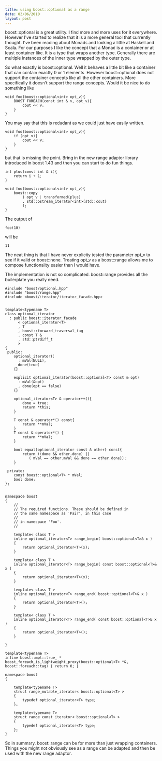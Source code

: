 ```yaml
--- 
title: using boost::optional as a range
date: 03/06/2010
layout: post
--- 
```


boost::optional is a great utility. I find more and more uses for it everywhere. However I've started
to realize that it is a more general tool that currently thought. I've been reading about Monads 
and looking a little at Haskell and Scala. For our purposes I like the concept that a Monad is a
container or at least container like. It is a type that wraps another type. Generally there are
multiple instances of the inner type wrapped by the outer type.

So what exactly is boost::optional. Well it behaves a little bit like a container that can contain
exactly 0 or 1 elements. However boost::optional does not support the container concepts like
all the other containers. More specifically it doesn't support the range concepts. Would it be
nice to do something like


    void foo(boost::optional<int> opt_v){
        BOOST_FOREACH(const int & v, opt_v){
            cout << v;
        }
    }

You may say that this is redudant as we could just have easily written.

    void foo(boost::optional<int> opt_v){
        if (opt_v){
            cout << v;
        }
    }

but that is missing the point. Bring in the new range adaptor library introduced in boost 1.43 and
then you can start to do fun things.

    int plus(const int & i){
        return i + 1;
    }
    
    void foo(boost::optional<int> opt_v){
        boost::copy
            ( opt_v | transformed(plus)
            , std::ostream_iterator<int>(std::cout)
            );
    }

The output of

    foo(10)

will be

    11

The neat thing is that I have never explicity tested the parameter opt_v
to see if it valid or boost::none. Treating opt_v as a boost::range allows
me to compose functionality easier than I would have. 

The implementation is not so complicated. boost::range provides all the
boilerplate you really need.

    #include "boost/optional.hpp"
    #include "boost/range.hpp"
    #include <boost/iterator/iterator_facade.hpp>


    template<typename T>
    class optional_iterator
      : public boost::iterator_facade
          < optional_iterator<T>
          , T
          , boost::forward_traversal_tag
          , const T & 
          , std::ptrdiff_t
          >
    {
     public:
        optional_iterator()
          : mVal(NULL),
          done(true)
        {}

        explicit optional_iterator(boost::optional<T> const & opt)
          : mVal(&opt)
          , done(opt == false)
        {}

        optional_iterator<T> & operator++(){
            done = true;
            return *this;
        }

        T const & operator*() const{
            return **mVal;
        }
        T const & operator*() {
            return **mVal;
        }

        bool equal(optional_iterator const & other) const{
            return ((done && other.done) ||
               ( mVal == other.mVal && done == other.done));
        }

     private:
        const boost::optional<T> * mVal;
        bool done;
    };


    namespace boost
    {
        //
        // The required functions. These should be defined in
        // the same namespace as 'Pair', in this case 
        // 
        // in namespace 'Foo'.
        //
        
        template< class T >
        inline optional_iterator<T> range_begin( boost::optional<T>& x )
        { 
            return optional_iterator<T>(x);
        }

        template< class T >
        inline optional_iterator<T> range_begin( const boost::optional<T>& x )
        { 
            return optional_iterator<T>(x);
        }

        template< class T >
        inline optional_iterator<T> range_end( boost::optional<T>& x )
        { 
            return optional_iterator<T>();
        }

        template< class T >
        inline optional_iterator<T> range_end( const boost::optional<T>& x )
        { 
            return optional_iterator<T>();
        }

    }

    template<typename T>
    inline boost::mpl::true_ *
    boost_foreach_is_lightweight_proxy(boost::optional<T> *&, boost::foreach::tag) { return 0; }

    namespace boost
    {

        template<typename T>
        struct range_mutable_iterator< boost::optional<T> >
        {
            typedef optional_iterator<T> type;
        };

        template<typename T>
        struct range_const_iterator< boost::optional<T> >
        {
            typedef optional_iterator<T> type;
        };
    }

So in summary. boost::range can be for more than just wrapping containers. Things you might
not obviously see as a range can be adapted and then be used with the new range adaptor. 
